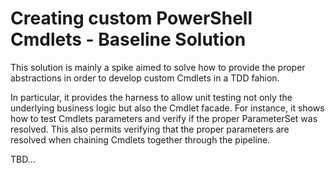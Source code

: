 ﻿# Creating custom PowerShell Cmdlets - Baseline Solution #

This solution is mainly a spike aimed to solve how to provide the proper abstractions in order to develop custom Cmdlets in a TDD fahion. 

In particular, it provides the harness to allow unit testing not only the underlying business logic but also the Cmdlet facade. For instance, it shows how to test Cmdlets parameters and verify if the proper ParameterSet was resolved. This also permits verifying that the proper parameters are resolved when chaining Cmdlets together through the pipeline.

TBD...
